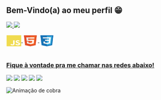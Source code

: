 ## Bem-Vindo(a) ao meu perfil 😁

<div>
  <a href="https://github.com/dhyemersson">
  <img height="180em" src="https://github-readme-stats.vercel.app/api?username=dhyemersson&show_icons=true&theme=tokyonight&include_all_commits=true&count_private=true"/>
  <img height="180em" src="https://github-readme-stats.vercel.app/api/top-langs/?username=dhyemersson&layout=compact&langs_count=6&theme=tokyonight"/>
</div>
<div style="display: inline_block"><br>
  <img align="center" alt="Js" height="30" width="40" src="https://raw.githubusercontent.com/devicons/devicon/master/icons/javascript/javascript-plain.svg ">
  <img align="center" alt="HTML" height="30" width="40" src="https://raw.githubusercontent.com/devicons/devicon/master/icons/html5/html5-original.svg ">
  <img align="center" alt="CSS" height="30" width="40" src="https://raw.githubusercontent.com/devicons/devicon/master/icons/css3/css3-original.svg ">
</div>
 
 <br>
 
  ### Fique à vontade pra me chamar nas redes abaixo!
 
<div>
 <a href="https://www.linkedin.com/in/dhyemersson-costa-651117258" target="_blank"><img src="https://img.shields.io/badge/LinkedIn-0077B5?style=for-the-badge&logo=linkedin&logoColor=white" target="_blank"></a>
<a href = "dhyemerssoncosta@gmail.com"><img src="https://img.shields.io/badge/Gmail-D14836?style=for-the-badge&logo=gmail&logoColor=white" alvo ="_blank"></a>
<a href="https://www.facebook.com/dhyemersson.costa/" target="_blank"><img src="https://img.shields.io/badge/Facebook-%231877F2.svg?style=for-the-badge&logo=Facebook&logoColor=white"  target="_blank"></a>
<a href="https://instagram.com/dhyemersson_costa" target="_blank"><img src="https://img.shields.io/badge/Instagram-E4405F?style=for-the-badge&logo=instagram&logoColor=white" target="_blank"></a>
<a href="https://www.youtube.com/dhyemersson" target="_blank"><img src="https://img.shields.io/badge/YouTube-FF0000?style=for-the-badge&logo=youtube&logoColor=white" target="_blank"></a>

  ![Animação de cobra](https://github.com/dhyemersson/dhyemersson/blob/output/github-contribution-grid-snake.svg)

</div>
